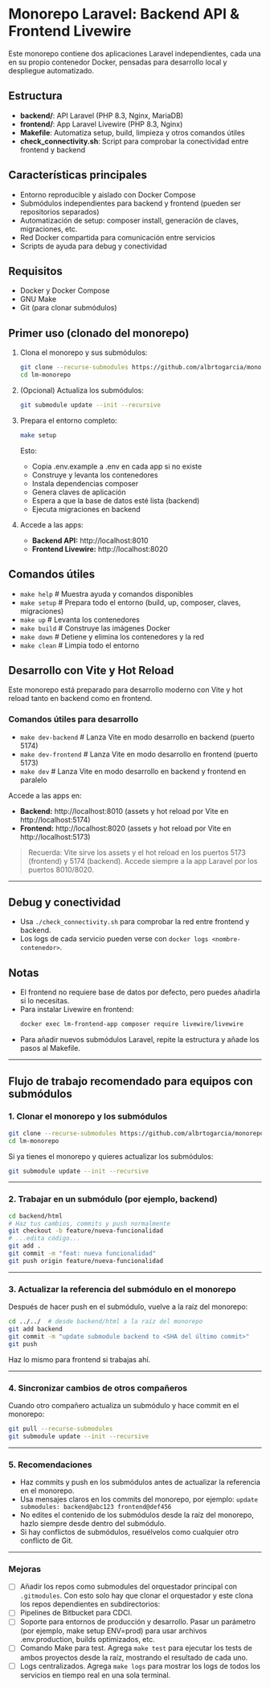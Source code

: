 # Monorepo Laravel: Backend API & Frontend Livewire

Este monorepo contiene dos aplicaciones Laravel independientes, cada una en su propio contenedor Docker, pensadas para desarrollo local y despliegue automatizado.

## Estructura

- **backend/**: API Laravel (PHP 8.3, Nginx, MariaDB)
- **frontend/**: App Laravel Livewire (PHP 8.3, Nginx)
- **Makefile**: Automatiza setup, build, limpieza y otros comandos útiles
- **check_connectivity.sh**: Script para comprobar la conectividad entre frontend y backend

## Características principales

- Entorno reproducible y aislado con Docker Compose
- Submódulos independientes para backend y frontend (pueden ser repositorios separados)
- Automatización de setup: composer install, generación de claves, migraciones, etc.
- Red Docker compartida para comunicación entre servicios
- Scripts de ayuda para debug y conectividad

## Requisitos

- Docker y Docker Compose
- GNU Make
- Git (para clonar submódulos)

## Primer uso (clonado del monorepo)

1. Clona el monorepo y sus submódulos:
   ```sh
   git clone --recurse-submodules https://github.com/albrtogarcia/monorepo-laravel.git
   cd lm-monorepo
   ```

2. (Opcional) Actualiza los submódulos:
   ```sh
   git submodule update --init --recursive
   ```

3. Prepara el entorno completo:
   ```sh
   make setup
   ```
   Esto:
   - Copia .env.example a .env en cada app si no existe
   - Construye y levanta los contenedores
   - Instala dependencias composer
   - Genera claves de aplicación
   - Espera a que la base de datos esté lista (backend)
   - Ejecuta migraciones en backend

4. Accede a las apps:
   - **Backend API:** http://localhost:8010
   - **Frontend Livewire:** http://localhost:8020

## Comandos útiles

- `make help`      # Muestra ayuda y comandos disponibles
- `make setup`     # Prepara todo el entorno (build, up, composer, claves, migraciones)
- `make up`        # Levanta los contenedores
- `make build`     # Construye las imágenes Docker
- `make down`      # Detiene y elimina los contenedores y la red
- `make clean`     # Limpia todo el entorno

## Desarrollo con Vite y Hot Reload

Este monorepo está preparado para desarrollo moderno con Vite y hot reload tanto en backend como en frontend.

### Comandos útiles para desarrollo

- `make dev-backend`   # Lanza Vite en modo desarrollo en backend (puerto 5174)
- `make dev-frontend`  # Lanza Vite en modo desarrollo en frontend (puerto 5173)
- `make dev`           # Lanza Vite en modo desarrollo en backend y frontend en paralelo

Accede a las apps en:
- **Backend:** http://localhost:8010 (assets y hot reload por Vite en http://localhost:5174)
- **Frontend:** http://localhost:8020 (assets y hot reload por Vite en http://localhost:5173)

> Recuerda: Vite sirve los assets y el hot reload en los puertos 5173 (frontend) y 5174 (backend). Accede siempre a la app Laravel por los puertos 8010/8020.

---

## Debug y conectividad

- Usa `./check_connectivity.sh` para comprobar la red entre frontend y backend.
- Los logs de cada servicio pueden verse con `docker logs <nombre-contenedor>`.

## Notas

- El frontend no requiere base de datos por defecto, pero puedes añadirla si lo necesitas.
- Para instalar Livewire en frontend:
  ```sh
  docker exec lm-frontend-app composer require livewire/livewire
  ```
- Para añadir nuevos submódulos Laravel, repite la estructura y añade los pasos al Makefile.

---

## Flujo de trabajo recomendado para equipos con submódulos

### 1. Clonar el monorepo y los submódulos

```sh
git clone --recurse-submodules https://github.com/albrtogarcia/monorepo-laravel.git
cd lm-monorepo
```

Si ya tienes el monorepo y quieres actualizar los submódulos:
```sh
git submodule update --init --recursive
```

---

### 2. Trabajar en un submódulo (por ejemplo, backend)

```sh
cd backend/html
# Haz tus cambios, commits y push normalmente
git checkout -b feature/nueva-funcionalidad
# ...edita código...
git add .
git commit -m "feat: nueva funcionalidad"
git push origin feature/nueva-funcionalidad
```

---

### 3. Actualizar la referencia del submódulo en el monorepo

Después de hacer push en el submódulo, vuelve a la raíz del monorepo:

```sh
cd ../../  # desde backend/html a la raíz del monorepo
git add backend
git commit -m "update submodule backend to <SHA del último commit>"
git push
```

Haz lo mismo para frontend si trabajas ahí.

---

### 4. Sincronizar cambios de otros compañeros

Cuando otro compañero actualiza un submódulo y hace commit en el monorepo:

```sh
git pull --recurse-submodules
git submodule update --init --recursive
```

---

### 5. Recomendaciones

- Haz commits y push en los submódulos antes de actualizar la referencia en el monorepo.
- Usa mensajes claros en los commits del monorepo, por ejemplo:
  `update submodules: backend@abc123 frontend@def456`
- No edites el contenido de los submódulos desde la raíz del monorepo, hazlo siempre desde dentro del submódulo.
- Si hay conflictos de submódulos, resuélvelos como cualquier otro conflicto de Git.

---

### Mejoras

- [ ] Añadir los repos como submodules del orquestador principal con `.gitmodules`. Con esto solo hay que clonar el orquestador y este clona los repos dependientes en subdirectorios:
- [ ] Pipelines de Bitbucket para CDCI.
- [ ] Soporte para entornos de producción y desarrollo. Pasar un parámetro (por ejemplo, make setup ENV=prod) para usar archivos .env.production, builds optimizados, etc.
- [ ] Comando Make para test. Agrega `make test` para ejecutar los tests de ambos proyectos desde la raíz, mostrando el resultado de cada uno.
- [ ] Logs centralizados. Agrega `make logs` para mostrar los logs de todos los servicios en tiempo real en una sola terminal.